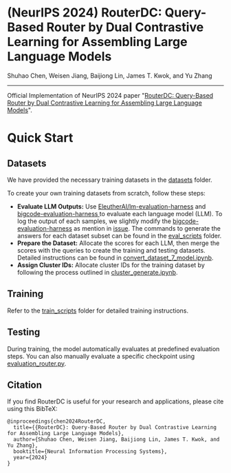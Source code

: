 # (NeurIPS 2024) RouterDC: Query-Based Router by Dual Contrastive Learning for Assembling Large Language Models

Shuhao Chen, Weisen Jiang, Baijiong Lin, James T. Kwok, and Yu Zhang

---

Official Implementation of NeurIPS 2024 paper "[RouterDC: Query-Based Router by Dual Contrastive Learning for Assembling Large Language Models](https://arxiv.org/abs/2409.19886)".

# Quick Start

## Datasets
We have provided the necessary training datasets in the [datasets](./datasets) folder.

To create your own training datasets from scratch, follow these steps:

- **Evaluate LLM Outputs:** Use [EleutherAI/lm-evaluation-harness](https://github.com/EleutherAI/lm-evaluation-harness) and [bigcode-evaluation-harness
](https://github.com/bigcode-project/bigcode-evaluation-harness?tab=readme-ov-file#features) to evaluate each language model (LLM). To log the output of each samples, we slightly modify the [bigcode-evaluation-harness](https://github.com/bigcode-project/bigcode-evaluation-harness?tab=readme-ov-file#features) as mention in [issue](https://github.com/bigcode-project/bigcode-evaluation-harness/issues/215#issuecomment-2044445209). The commands to generate the answers for each dataset subset can be found in the [eval_scripts](./eval_scripts) folder.
- **Prepare the Dataset:** Allocate the scores for each LLM, then merge the scores with the queries to create the training and testing datasets. Detailed instructions can be found in [convert_dataset_7_model.ipynb](convert_dataset_7_model.ipynb).
- **Assign Cluster IDs:** Allocate cluster IDs for the training dataset by following the process outlined in [cluster_generate.ipynb](src/cluster_generate.ipynb).

## Training
Refer to the [train_scripts](train_scripts) folder for detailed training instructions.

## Testing
During training, the model automatically evaluates at predefined evaluation steps. 
You can also manually evaluate a specific checkpoint using [evaluation_router.py](evaluation_router.py).

## Citation
If you find RouterDC is useful for your research and applications, please cite using this BibTeX:

```
@inproceedings{chen2024RouterDC,
  title={{RouterDC}: Query-Based Router by Dual Contrastive Learning for Assembling Large Language Models},
  author={Shuhao Chen, Weisen Jiang, Baijiong Lin, James T. Kwok, and Yu Zhang},
  booktitle={Neural Information Processing Systems},
  year={2024}
}
```

